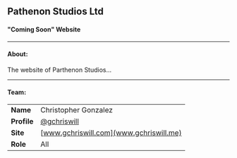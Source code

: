 ## Pathenon Studios Ltd
#### "Coming Soon" Website

---
#### About:
The website of Parthenon Studios...

---
#### Team:

| | |
| ---- | ----- |
| **Name** | Christopher Gonzalez |
| **Profile** | [@gchriswill](www.github.com/gchriswill) |
| **Site** | [www.gchriswill.com](www.gchriswill.me) |
| **Role** | All |
